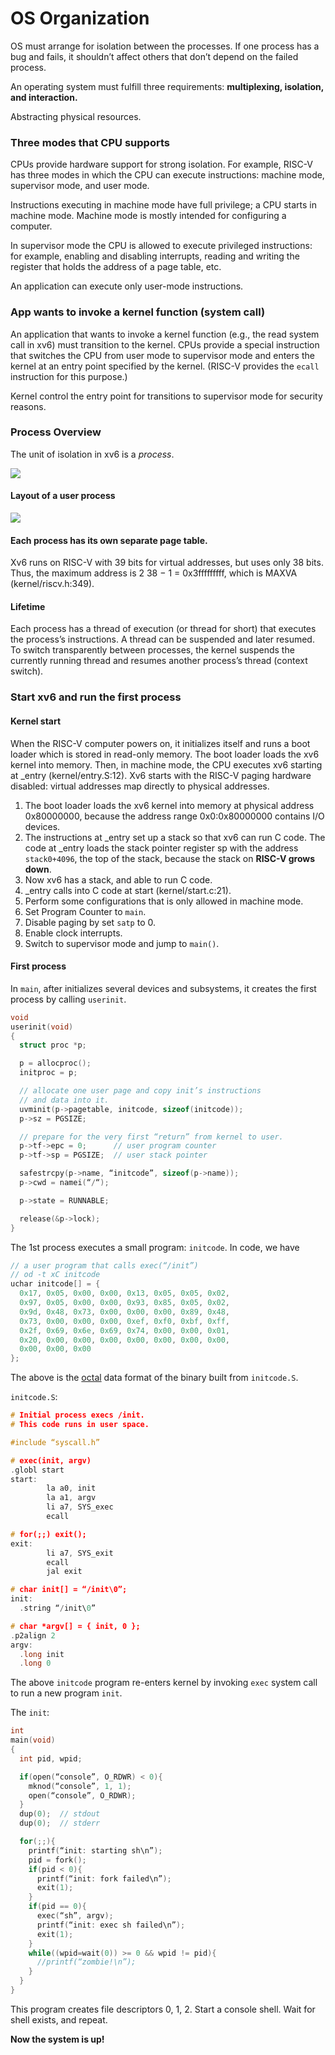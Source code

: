 # OS Organization

OS must arrange for isolation between the processes. If one process has a bug and fails, it shouldn’t affect others that don’t depend on the failed process.

An operating system must fulfill three requirements: **multiplexing, isolation, and interaction.**

Abstracting physical resources.

### Three modes that CPU supports

CPUs provide hardware support for strong isolation. For example, RISC-V has three modes in which the CPU can execute instructions: machine mode, supervisor mode, and user mode.

Instructions executing in machine mode have full privilege; a CPU starts in machine mode. Machine mode is mostly intended for configuring a computer.

In supervisor mode the CPU is allowed to execute privileged instructions: for example, enabling and disabling interrupts, reading and writing the register that holds the address of a page table, etc.

An application can execute only user-mode instructions.

### App wants to invoke a kernel function \(system call\)

An application that wants to invoke a kernel function \(e.g., the read system call in xv6\) must transition to the kernel. CPUs provide a special instruction that switches the CPU from user mode to supervisor mode and enters the kernel at an entry point specified by the kernel. \(RISC-V provides the `ecall` instruction for this purpose.\)

Kernel control the entry point for transitions to supervisor mode for security reasons.

### Process Overview

The unit of isolation in xv6 is a _process_. 

![](../.gitbook/assets/image%20%287%29.png)

#### Layout of a user process

![](../.gitbook/assets/image%20%2816%29.png)

#### Each process has its own separate page table.

Xv6 runs on RISC-V with 39 bits for virtual addresses, but uses only 38 bits. Thus, the maximum address is 2 38 − 1 = 0x3fffffffff, which is MAXVA \(kernel/riscv.h:349\).

#### Lifetime

Each process has a thread of execution \(or thread for short\) that executes the process’s instructions. A thread can be suspended and later resumed. To switch transparently between processes, the kernel suspends the currently running thread and resumes another process’s thread \(context switch\).

### Start xv6 and run the first process

#### Kernel start

When the RISC-V computer powers on, it initializes itself and runs a boot loader which is stored in read-only memory. The boot loader loads the xv6 kernel into memory. Then, in machine mode, the CPU executes xv6 starting at \_entry \(kernel/entry.S:12\). Xv6 starts with the RISC-V paging hardware disabled: virtual addresses map directly to physical addresses.

1. The boot loader loads the xv6 kernel into memory at physical address 0x80000000, because the address range 0x0:0x80000000 contains I/O devices.
2. The instructions at \_entry set up a stack so that xv6 can run C code. The code at \_entry loads the stack pointer register sp with the address `stack0+4096`, the top of the stack, because the stack on **RISC-V grows down**.
3. Now xv6 has a stack, and able to run C code.
4. \_entry calls into C code at start \(kernel/start.c:21\).
5. Perform some configurations that is only allowed in machine mode.
6. Set Program Counter to `main`.
7. Disable paging by set `satp` to 0.
8. Enable clock interrupts.
9. Switch to supervisor mode and jump to `main()`.

#### First process

In `main`, after initializes several devices and subsystems, it creates the first process by calling `userinit`.

```c
void
userinit(void)
{
  struct proc *p;

  p = allocproc();
  initproc = p;

  // allocate one user page and copy init’s instructions
  // and data into it.
  uvminit(p->pagetable, initcode, sizeof(initcode));
  p->sz = PGSIZE;

  // prepare for the very first “return” from kernel to user.
  p->tf->epc = 0;      // user program counter
  p->tf->sp = PGSIZE;  // user stack pointer

  safestrcpy(p->name, “initcode”, sizeof(p->name));
  p->cwd = namei(“/“);

  p->state = RUNNABLE;

  release(&p->lock);
}
```

The 1st process executes a small program: `initcode`. In code, we have

```c
// a user program that calls exec(“/init”)
// od -t xC initcode
uchar initcode[] = {
  0x17, 0x05, 0x00, 0x00, 0x13, 0x05, 0x05, 0x02,
  0x97, 0x05, 0x00, 0x00, 0x93, 0x85, 0x05, 0x02,
  0x9d, 0x48, 0x73, 0x00, 0x00, 0x00, 0x89, 0x48,
  0x73, 0x00, 0x00, 0x00, 0xef, 0xf0, 0xbf, 0xff,
  0x2f, 0x69, 0x6e, 0x69, 0x74, 0x00, 0x00, 0x01,
  0x20, 0x00, 0x00, 0x00, 0x00, 0x00, 0x00, 0x00,
  0x00, 0x00, 0x00
};
```

The above is the [octal](https://en.wikipedia.org/wiki/Octal) data format of the binary built from `initcode.S`.

`initcode.S`:

```c
# Initial process execs /init.
# This code runs in user space.

#include “syscall.h”

# exec(init, argv)
.globl start
start:
        la a0, init
        la a1, argv
        li a7, SYS_exec
        ecall

# for(;;) exit();
exit:
        li a7, SYS_exit
        ecall
        jal exit

# char init[] = “/init\0”;
init:
  .string “/init\0”

# char *argv[] = { init, 0 };
.p2align 2
argv:
  .long init
  .long 0
```

The above `initcode` program re-enters kernel by invoking `exec` system call to run a new program `init`.

The `init`:

```c
int
main(void)
{
  int pid, wpid;

  if(open(“console”, O_RDWR) < 0){
    mknod(“console”, 1, 1);
    open(“console”, O_RDWR);
  }
  dup(0);  // stdout
  dup(0);  // stderr

  for(;;){
    printf(“init: starting sh\n”);
    pid = fork();
    if(pid < 0){
      printf(“init: fork failed\n”);
      exit(1);
    }
    if(pid == 0){
      exec(“sh”, argv);
      printf(“init: exec sh failed\n”);
      exit(1);
    }
    while((wpid=wait(0)) >= 0 && wpid != pid){
      //printf(“zombie!\n”);
    }
  }
}
```

This program creates file descriptors 0, 1, 2. Start a console shell. Wait for shell exists, and repeat.

**Now the system is up!**

